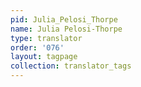 ```yaml
---
pid: Julia_Pelosi_Thorpe
name: Julia Pelosi-Thorpe
type: translator
order: '076'
layout: tagpage
collection: translator_tags
---
```

